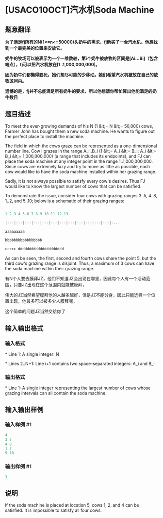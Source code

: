 # [USACO10OCT]汽水机Soda Machine

## 题意翻译

**为了满足fj所有的N(1<=n<=50000)头奶牛的需求，fj新买了一台汽水机。他想找到一个最完美的位置来安放它。**

**奶牛的牧场可以被表示为一个一维数轴，第i个奶牛被放牧的区间是[Ai...Bi]（包含端点），fj可以把汽水机放在[1..1,000,000,000]。**

**因为奶牛们都懒得要死，她们想尽可能的少移动。她们希望汽水机被放在自己的放牧区间内。**

**遗憾的是，fj并不总能满足所有奶牛的要求，所以他想请你帮忙算出他能满足的奶牛数目**

## 题目描述

To meet the ever-growing demands of his N (1 &amp;lt;= N &amp;lt;= 50,000) cows, Farmer John has bought them a new soda machine. He wants to figure out the perfect place to install the machine.

The field in which the cows graze can be represented as a one-dimensional number line. Cow i grazes in the range A\_i..B\_i (1 &amp;lt;= A\_i &amp;lt;= B\_i; A\_i &amp;lt;= B\_i &amp;lt;= 1,000,000,000) (a range that includes its endpoints), and FJ can place the soda machine at any integer point in the range 1..1,000,000,000. Since cows are extremely lazy and try to move as little as possible, each cow would like to have the soda machine installed within her grazing range.

Sadly, it is not always possible to satisfy every cow's desires. Thus FJ would like to know the largest number of cows that can be satisfied.

To demonstrate the issue, consider four cows with grazing ranges 3..5, 4..8, 1..2, and 5..10; below is a schematic of their grazing ranges:

```cpp

1 2 3 4 5 6 7 8 9 10 11 12 13

|---|---|---|---|---|---|---|---|---|---|---|---|-...

aaaaaaaaa

bbbbbbbbbbbbbbbbb

ccccc ddddddddddddddddddddd

```

As can be seen, the first, second and fourth cows share the point 5, but the third cow's grazing range is disjoint. Thus, a maximum of 3 cows can have the soda machine within their grazing range.

有N个人要去膜拜JZ，他们不知道JZ会出现在哪里，因此每个人有一个活动范围，只要JZ出现在这个范围内就能被膜拜，

伟大的JZ当然希望膜拜他的人越多越好，但是JZ不能分身，因此只能选择一个位置出现，他最多可以被多少人膜拜呢，

这个简单的问题JZ当然交给你了

## 输入输出格式

### 输入格式

\* Line 1: A single integer: N

\* Lines 2..N+1: Line i+1 contains two space-separated integers: A\_i and B\_i

### 输出格式

\* Line 1: A single integer representing the largest number of cows whose grazing intervals can all contain the soda machine.

## 输入输出样例

### 输入样例 #1

```cpp
4 
3 5 
4 8 
1 2 
5 10 

```
### 输出样例 #1

```cpp
3 

```
## 说明

If the soda machine is placed at location 5, cows 1, 2, and 4 can be satisfied. It is impossible to satisfy all four cows.

